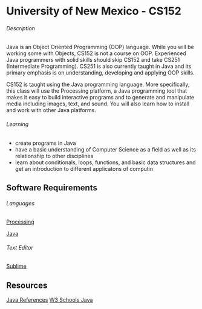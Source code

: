 # University of New Mexico - CS152

###### Description

  Java is an Object Oriented Programming (OOP) language. While you will be working some with Objects, CS152 is not a course on OOP. Experienced Java programmers with solid skills should skip CS152 and take CS251 (Intermediate Programming). CS251 is also currently taught in Java and its primary emphasis is on understanding, developing and applying OOP skills.

  CS152 is taught using the Java programming language. More specifically, this class will use the Processing platform, a Java programming tool that makes it easy to build interactive programs and to generate and manipulate media including images, text, and sound. You will also learn how to install and work with other Java platforms.


###### Learning 
  * create programs in Java
  * have a basic understanding of Computer Science as a field as well as its relationship to other disciplines
  * learn about conditionals, loops, functions, and basic data structures and get an introduction to different applicatons of computin



## Software Requirements
###### Languages
[Processing](https://processing.org/)

[Java](https://www.oracle.com/java/technologies/javase-jdk15-downloads.html)

###### Text Editor
[Sublime](https://www.sublimetext.com/)


## Resources 
[Java References](https://docs.oracle.com/javase/8/docs/api/overview-summary.html)
[W3 Schools Java](w3schools.com/java/default.asp)




